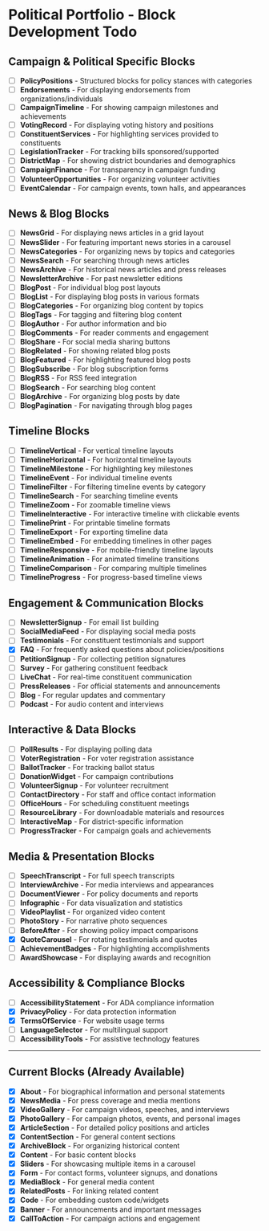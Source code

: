 # Political Portfolio - Block Development Todo

## Campaign & Political Specific Blocks

- [ ] **PolicyPositions** - Structured blocks for policy stances with categories
- [ ] **Endorsements** - For displaying endorsements from organizations/individuals
- [ ] **CampaignTimeline** - For showing campaign milestones and achievements
- [ ] **VotingRecord** - For displaying voting history and positions
- [ ] **ConstituentServices** - For highlighting services provided to constituents
- [ ] **LegislationTracker** - For tracking bills sponsored/supported
- [ ] **DistrictMap** - For showing district boundaries and demographics
- [ ] **CampaignFinance** - For transparency in campaign funding
- [ ] **VolunteerOpportunities** - For organizing volunteer activities
- [ ] **EventCalendar** - For campaign events, town halls, and appearances

## News & Blog Blocks

- [ ] **NewsGrid** - For displaying news articles in a grid layout
- [ ] **NewsSlider** - For featuring important news stories in a carousel
- [ ] **NewsCategories** - For organizing news by topics and categories
- [ ] **NewsSearch** - For searching through news articles
- [ ] **NewsArchive** - For historical news articles and press releases
- [ ] **NewsletterArchive** - For past newsletter editions
- [ ] **BlogPost** - For individual blog post layouts
- [ ] **BlogList** - For displaying blog posts in various formats
- [ ] **BlogCategories** - For organizing blog content by topics
- [ ] **BlogTags** - For tagging and filtering blog content
- [ ] **BlogAuthor** - For author information and bio
- [ ] **BlogComments** - For reader comments and engagement
- [ ] **BlogShare** - For social media sharing buttons
- [ ] **BlogRelated** - For showing related blog posts
- [ ] **BlogFeatured** - For highlighting featured blog posts
- [ ] **BlogSubscribe** - For blog subscription forms
- [ ] **BlogRSS** - For RSS feed integration
- [ ] **BlogSearch** - For searching blog content
- [ ] **BlogArchive** - For organizing blog posts by date
- [ ] **BlogPagination** - For navigating through blog pages

## Timeline Blocks

- [ ] **TimelineVertical** - For vertical timeline layouts
- [ ] **TimelineHorizontal** - For horizontal timeline layouts
- [ ] **TimelineMilestone** - For highlighting key milestones
- [ ] **TimelineEvent** - For individual timeline events
- [ ] **TimelineFilter** - For filtering timeline events by category
- [ ] **TimelineSearch** - For searching timeline events
- [ ] **TimelineZoom** - For zoomable timeline views
- [ ] **TimelineInteractive** - For interactive timeline with clickable events
- [ ] **TimelinePrint** - For printable timeline formats
- [ ] **TimelineExport** - For exporting timeline data
- [ ] **TimelineEmbed** - For embedding timelines in other pages
- [ ] **TimelineResponsive** - For mobile-friendly timeline layouts
- [ ] **TimelineAnimation** - For animated timeline transitions
- [ ] **TimelineComparison** - For comparing multiple timelines
- [ ] **TimelineProgress** - For progress-based timeline views

## Engagement & Communication Blocks

- [ ] **NewsletterSignup** - For email list building
- [ ] **SocialMediaFeed** - For displaying social media posts
- [ ] **Testimonials** - For constituent testimonials and support
- [x] **FAQ** - For frequently asked questions about policies/positions
- [ ] **PetitionSignup** - For collecting petition signatures
- [ ] **Survey** - For gathering constituent feedback
- [ ] **LiveChat** - For real-time constituent communication
- [ ] **PressReleases** - For official statements and announcements
- [ ] **Blog** - For regular updates and commentary
- [ ] **Podcast** - For audio content and interviews

## Interactive & Data Blocks

- [ ] **PollResults** - For displaying polling data
- [ ] **VoterRegistration** - For voter registration assistance
- [ ] **BallotTracker** - For tracking ballot status
- [ ] **DonationWidget** - For campaign contributions
- [ ] **VolunteerSignup** - For volunteer recruitment
- [ ] **ContactDirectory** - For staff and office contact information
- [ ] **OfficeHours** - For scheduling constituent meetings
- [ ] **ResourceLibrary** - For downloadable materials and resources
- [ ] **InteractiveMap** - For district-specific information
- [ ] **ProgressTracker** - For campaign goals and achievements

## Media & Presentation Blocks

- [ ] **SpeechTranscript** - For full speech transcripts
- [ ] **InterviewArchive** - For media interviews and appearances
- [ ] **DocumentViewer** - For policy documents and reports
- [ ] **Infographic** - For data visualization and statistics
- [ ] **VideoPlaylist** - For organized video content
- [ ] **PhotoStory** - For narrative photo sequences
- [ ] **BeforeAfter** - For showing policy impact comparisons
- [x] **QuoteCarousel** - For rotating testimonials and quotes
- [ ] **AchievementBadges** - For highlighting accomplishments
- [ ] **AwardShowcase** - For displaying awards and recognition

## Accessibility & Compliance Blocks

- [ ] **AccessibilityStatement** - For ADA compliance information
- [x] **PrivacyPolicy** - For data protection information
- [x] **TermsOfService** - For website usage terms
- [ ] **LanguageSelector** - For multilingual support
- [ ] **AccessibilityTools** - For assistive technology features

---

## Current Blocks (Already Available)

- [x] **About** - For biographical information and personal statements
- [x] **NewsMedia** - For press coverage and media mentions
- [x] **VideoGallery** - For campaign videos, speeches, and interviews
- [x] **PhotoGallery** - For campaign photos, events, and personal images
- [x] **ArticleSection** - For detailed policy positions and articles
- [x] **ContentSection** - For general content sections
- [x] **ArchiveBlock** - For organizing historical content
- [x] **Content** - For basic content blocks
- [x] **Sliders** - For showcasing multiple items in a carousel
- [x] **Form** - For contact forms, volunteer signups, and donations
- [x] **MediaBlock** - For general media content
- [x] **RelatedPosts** - For linking related content
- [x] **Code** - For embedding custom code/widgets
- [x] **Banner** - For announcements and important messages
- [x] **CallToAction** - For campaign actions and engagement